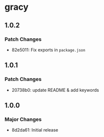 # gracy

## 1.0.2

### Patch Changes

- 82e5011: Fix exports in `package.json`

## 1.0.1

### Patch Changes

- 20738b0: update README & add keywords

## 1.0.0

### Major Changes

- 8d2da61: Initial release
